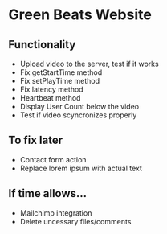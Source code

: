 # Green Beats Website

## Functionality
* Upload video to the server, test if it works
* Fix getStartTime method
* Fix setPlayTime method
* Fix latency method
* Heartbeat method
* Display User Count below the video
* Test if video scyncronizes properly



## To fix later
* Contact form action
* Replace lorem ipsum with actual text

## If time allows...
* Mailchimp integration
* Delete uncessary files/comments
